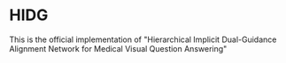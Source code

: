 # HIDG
This is the official implementation of "Hierarchical Implicit Dual-Guidance Alignment Network for Medical Visual Question Answering"
